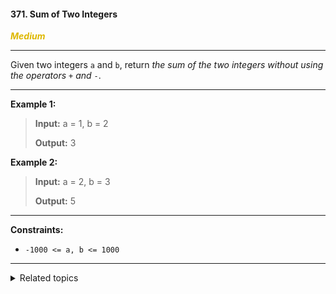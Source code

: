 #### 371. Sum of Two Integers

<span style="color:#deb800">***Medium***</span>
___

Given two integers `a` and `b`, return _the sum of the two integers without using the operators_ `+` _and_ `-`.
___

**Example 1:**

>**Input:** a = 1, b = 2
>
>**Output:** 3

**Example 2:**

>**Input:** a = 2, b = 3
>
>**Output:** 5
___

**Constraints:**

*   `-1000 <= a, b <= 1000`

___

<details><summary>Related topics</summary>

[#Math](https://leetcode.com/tag/math/)
[#Bit Manipulation](https://leetcode.com/tag/bit-manipulation/)

</details>

